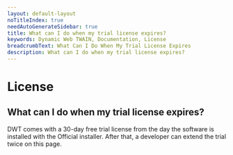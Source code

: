 ```yaml
---
layout: default-layout
noTitleIndex: true
needAutoGenerateSidebar: true
title: What can I do when my trial license expires? 
keywords: Dynamic Web TWAIN, Documentation, License
breadcrumbText: What Can I Do When My Trial License Expires
description: What can I do when my trial license expires? 
---
```


# License

## What can I do when my trial license expires? 

DWT comes with a 30-day free trial license from the day the software is installed with the Official installer. After that, a developer can extend the trial twice on this page.

